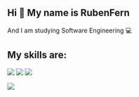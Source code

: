 ## Hi 👋 My name is RubenFern

And I am studying Software Engineering :computer:

## My skills are:
![](https://img.shields.io/badge/Java-orange?style=for-the-badge&logo=java&logoColor=white)
![](https://img.shields.io/badge/C++-blue?style=for-the-badge&logo=c%2B%2BlogoColor=white)
![](https://img.shields.io/badge/-NodeJS-brightgreen?style=for-the-badge&logo=java&logoColor=white)

![](https://img.shields.io/badge/C%2B%2B-00599C?style=for-the-badge&logo=c%2B%2B&logoColor=white)
<!--
**RubenFern/RubenFern** is a ✨ _special_ ✨ repository because its `README.md` (this file) appears on your GitHub profile.

Here are some ideas to get you started:

- 🔭 I’m currently working on ...
- 🌱 I’m currently learning ...
- 👯 I’m looking to collaborate on ...
- 🤔 I’m looking for help with ...
- 💬 Ask me about ...
- 📫 How to reach me: ...
- 😄 Pronouns: ...
- ⚡ Fun fact: ...
-->
